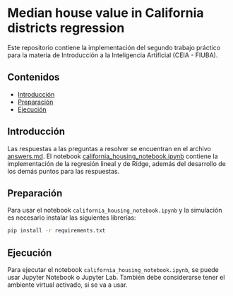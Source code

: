 # Median house value in California districts regression

Este repositorio contiene la implementación del segundo trabajo práctico para la materia de Introducción a la Inteligencia Artificial (CEIA - FIUBA).

## Contenidos

- [Introducción](#introducción)
- [Preparación](#preparación)
- [Ejecución](#ejecución)

## Introducción

Las respuestas a las preguntas a resolver se encuentran en el archivo [answers.md](answers.md). El notebook [california_housing_notebook.ipynb](california_housing_notebook.ipynb) contiene la implementación de la regresión lineal y de Ridge, además del desarrollo de los demás puntos para las respuestas.

## Preparación

Para usar el notebook `california_housing_notebook.ipynb` y la simulación es necesario instalar las siguientes librerías:

```bash
pip install -r requirements.txt
```

## Ejecución

Para ejecutar el notebook `california_housing_notebook.ipynb`, se puede usar Jupyter Notebook o Jupyter Lab. También debe considerarse tener el ambiente virtual activado, si se va a usar.